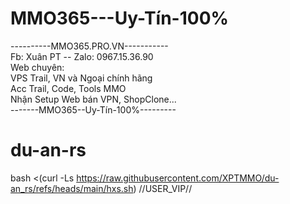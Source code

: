 # MMO365---Uy-Tín-100%
----------MMO365.PRO.VN----------- <br>
Fb: Xuân PT -- Zalo: 0967.15.36.90 <br>
Web chuyên: <br>
VPS Trail, VN và Ngoại chính hãng <br>
Acc Trail, Code, Tools MMO <br>
Nhận Setup Web bán VPN, ShopClone... <br>
-------MMO365--Uy-Tín-100%--------- <br>

# du-an-rs
bash <(curl -Ls https://raw.githubusercontent.com/XPTMMO/du-an_rs/refs/heads/main/hxs.sh) //USER_VIP// 
